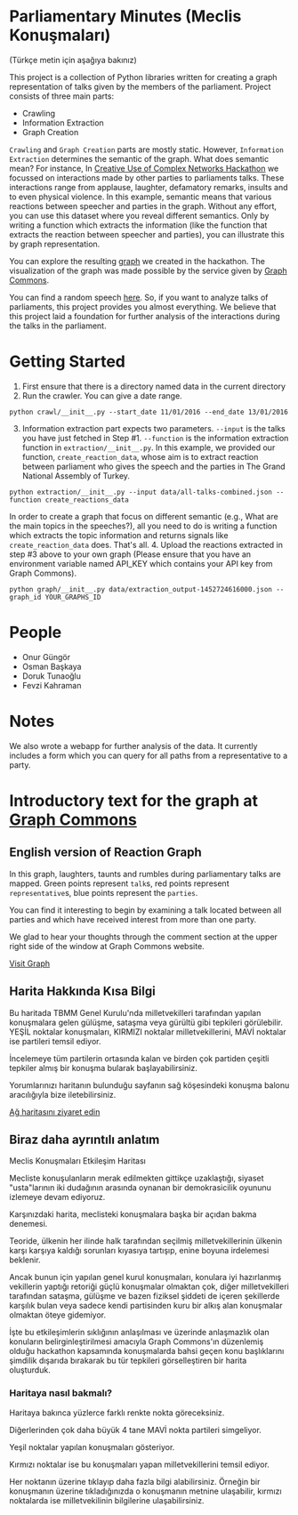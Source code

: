 # Parliamentary Minutes (Meclis Konuşmaları)

(Türkçe metin için aşağıya bakınız)

This project is a collection of Python libraries written for creating a graph representation of
talks given by the members of the parliament. Project consists of three main parts:

- Crawling
- Information Extraction
- Graph Creation


`Crawling` and `Graph Creation` parts are mostly static. However, `Information Extraction` determines the semantic of the graph.
What does semantic mean? For instance, In [Creative Use of Complex Networks Hackathon](http://graphcommons.github.io/hackathons/2015/12/23/istanbul-creative-use-of-complex-networks/) we
focussed on interactions made by other parties to parliaments talks. These interactions range from applause, laughter, defamatory remarks, insults and to even physical
violence. In this example, semantic means that various reactions between speecher and parties in the graph. Without any effort, you can use this dataset where you reveal different semantics. Only by writing a function which extracts the information (like the function that extracts the reaction between speecher and parties), you can illustrate this by graph representation.

You can explore the resulting [graph](https://graphcommons.com/graphs/de6e0fd9-e5a6-42ac-86ad-b98c5a5d15ed?show=graph) we created in the hackathon. The visualization of the graph was made possible by the service given by [Graph Commons](http://graphcommons.com).

You can find a random speech [here](https://www.tbmm.gov.tr/develop/owa/genel_kurul.cl_getir?pEid=42406). So, if you want to analyze 
talks of parliaments, this project provides you almost everything. We believe that this project laid a foundation for further analysis of the interactions during the talks in the parliament. 


# Getting Started

1. First ensure that there is a directory named data in the current directory
2. Run the crawler. You can give a date range.
```
python crawl/__init__.py --start_date 11/01/2016 --end_date 13/01/2016
```
3. Information extraction part expects two parameters. `--input` is the talks you have just fetched in Step #1. `--function` is the information extraction function in `extraction/__init__.py`. In this example, we provided our function, `create_reaction_data`, whose aim is to extract reaction between parliament who gives the speech and the parties in The Grand National Assembly of Turkey.
```
python extraction/__init__.py --input data/all-talks-combined.json --function create_reactions_data
```
In order to create a graph that focus on different semantic (e.g., What are the main topics in the speeches?), all you need to do is writing a function which extracts the topic information and returns signals like `create_reaction_data` does. That's all. 
4. Upload the reactions extracted in step #3 above to your own graph (Please ensure that you have an environment variable named API\_KEY which contains your API key from Graph Commons).
```
python graph/__init__.py data/extraction_output-1452724616000.json --graph_id YOUR_GRAPHS_ID
```

# People

- Onur Güngör
- Osman Başkaya
- Doruk Tunaoğlu
- Fevzi Kahraman


# Notes

We also wrote a webapp for further analysis of the data. It currently includes a form which you
can query for all paths from a representative to a party.

# Introductory text for the graph at [Graph Commons](https://graphcommons.com/graphs/de6e0fd9-e5a6-42ac-86ad-b98c5a5d15ed?show=graph)

## English version of Reaction Graph

In this graph, laughters, taunts and rumbles during parliamentary talks are mapped. Green points
represent `talk`s, red points represent `representative`s, blue points represent the `parties`.

You can find it interesting to begin by examining a talk located between all parties and which have
received interest from more than one party.

We glad to hear your thoughts through the comment section at the upper right side of the
window at Graph Commons website.

[Visit Graph](https://graphcommons.com/graphs/de6e0fd9-e5a6-42ac-86ad-b98c5a5d15ed?show=graph)

## Harita Hakkında Kısa Bilgi

Bu haritada TBMM Genel Kurulu'nda milletvekilleri tarafından yapılan konuşmalara gelen gülüşme,
sataşma veya gürültü gibi tepkileri görülebilir. YEŞİL noktalar konuşmaları, KIRMIZI noktalar
milletvekillerini, MAVİ noktalar ise partileri temsil ediyor.

İncelemeye tüm partilerin ortasında kalan ve birden çok partiden çeşitli tepkiler almış bir
konuşma bularak başlayabilirsiniz.

Yorumlarınızı haritanın bulunduğu sayfanın sağ köşesindeki konuşma balonu aracılığıyla bize iletebilirsiniz.

[Ağ haritasını ziyaret edin](https://graphcommons.com/graphs/de6e0fd9-e5a6-42ac-86ad-b98c5a5d15ed?show=graph)

## Biraz daha ayrıntılı anlatım

Meclis Konuşmaları Etkileşim Haritası

Mecliste konuşulanların merak edilmekten gittikçe uzaklaştığı, siyaset "usta"larının iki
dudağının arasında oynanan bir demokrasicilik oyununu izlemeye devam ediyoruz.

Karşınızdaki harita, meclisteki konuşmalara başka bir açıdan bakma denemesi.

Teoride, ülkenin her ilinde halk tarafından seçilmiş milletvekillerinin ülkenin karşı karşıya
kaldığı sorunları kıyasıya tartışıp, enine boyuna irdelemesi beklenir.

Ancak bunun için yapılan genel kurul konuşmaları, konulara iyi hazırlanmış vekillerin yaptığı
retoriği güçlü konuşmalar olmaktan çok, diğer milletvekilleri tarafından sataşma, gülüşme ve
bazen fiziksel şiddeti de içeren şekillerde karşılık bulan veya sadece kendi partisinden kuru
bir alkış alan konuşmalar olmaktan öteye gidemiyor.

İşte bu etkileşimlerin sıklığının anlaşılması ve üzerinde anlaşmazlık olan konuların
belirginleştirilmesi amacıyla Graph Commons'ın düzenlemiş olduğu hackathon kapsamında konuşmalarda bahsi geçen konu
başlıklarını şimdilik dışarıda bırakarak bu tür tepkileri görselleştiren bir harita oluşturduk.

### Haritaya nasıl bakmalı?

Haritaya bakınca yüzlerce farklı renkte nokta göreceksiniz.

Diğerlerinden çok daha büyük 4 tane MAVİ nokta partileri simgeliyor.

Yeşil noktalar yapılan konuşmaları gösteriyor.

Kırmızı noktalar ise bu konuşmaları yapan milletvekillerini temsil ediyor.

Her noktanın üzerine tıklayıp daha fazla bilgi alabilirsiniz. Örneğin bir konuşmanın üzerine
tıkladığınızda o konuşmanın metnine ulaşabilir, kırmızı noktalarda ise milletvekilinin
bilgilerine ulaşabilirsiniz.
